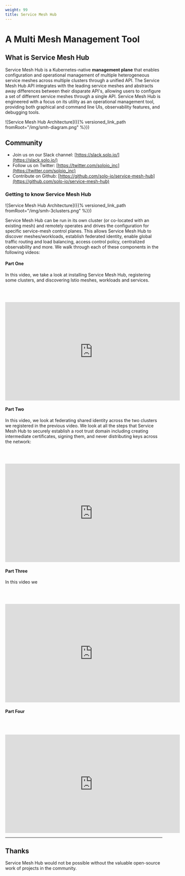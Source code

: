 ```yaml
---
weight: 99
title: Service Mesh Hub
---
```


# A Multi Mesh Management Tool

## What is Service Mesh Hub

Service Mesh Hub is a Kubernetes-native **management plane** that enables configuration 
and operational management of multiple heterogeneous service meshes across multiple 
clusters through a unified API. The Service Mesh Hub API integrates with the leading 
service meshes and  abstracts away differences between their disparate API's, allowing 
users to configure a set of different service meshes through a single API. Service 
Mesh Hub is engineered with a focus on its utility as an operational management 
tool, providing both graphical and command line UIs, observability features, and 
debugging tools.

![Service Mesh Hub Architecture]({{% versioned_link_path fromRoot="/img/smh-diagram.png" %}})

## Community

* Join us on our Slack channel: [https://slack.solo.io/](https://slack.solo.io/)
* Follow us on Twitter: [https://twitter.com/soloio_inc](https://twitter.com/soloio_inc)
* Contribute on Github: [https://github.com/solo-io/service-mesh-hub](https://github.com/solo-io/service-mesh-hub)

### Getting to know Service Mesh Hub

![Service Mesh Hub Architecture]({{% versioned_link_path fromRoot="/img/smh-3clusters.png" %}})

Service Mesh Hub can be run in its own cluster (or co-located with an existing mesh) and remotely operates and drives the configuration for specific service-mesh control planes. This allows Service Mesh Hub to discover meshes/workloads, establish federated identity, enable global traffic routing and load balancing, access control policy, centralized observability and more. We walk through each of these components in the following videos:

#### Part One

In this video, we take a look at installing Service Mesh Hub, registering some clusters, and discovering Istio meshes, workloads and services. 

<br><br>
<iframe width="560" height="315" src="https://www.youtube.com/embed/4sWikVELr5M" frameborder="0" allow="accelerometer; autoplay; encrypted-media; gyroscope; picture-in-picture" allowfullscreen></iframe>


#### Part Two

In this video, we look at federating shared identity across the two clusters we registered in the previous video. We look at all the steps that Service Mesh Hub to securely establish a root trust domain including creating intermediate certificates, signing them, and never distributing keys across the network:

<br><br>
<iframe width="560" height="315" src="https://www.youtube.com/embed/djcDaIsqIl8" frameborder="0" allow="accelerometer; autoplay; encrypted-media; gyroscope; picture-in-picture" allowfullscreen></iframe>


#### Part Three

In this video we 

<br><br>
<iframe width="560" height="315" src="https://www.youtube.com/embed/cG1VCx9G408" frameborder="0" allow="accelerometer; autoplay; encrypted-media; gyroscope; picture-in-picture" allowfullscreen></iframe>


#### Part Four

<br><br>
<iframe width="560" height="315" src="https://www.youtube.com/embed/HAr1Mw1bxB4" frameborder="0" allow="accelerometer; autoplay; encrypted-media; gyroscope; picture-in-picture" allowfullscreen></iframe>




---

## Thanks

Service Mesh Hub  would not be possible without the valuable open-source work of projects in the community.